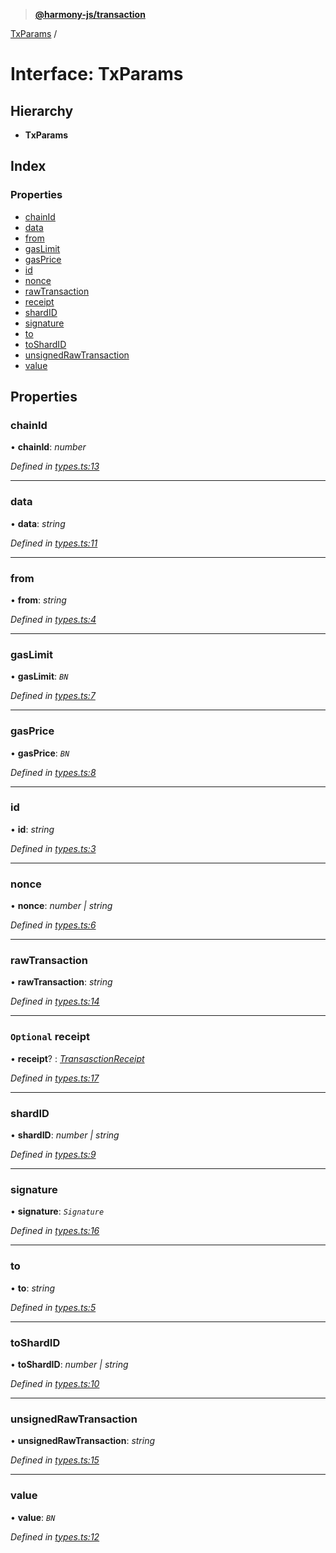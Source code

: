 > **[@harmony-js/transaction](../README.md)**

[TxParams](txparams.md) /

# Interface: TxParams

## Hierarchy

* **TxParams**

## Index

### Properties

* [chainId](txparams.md#chainid)
* [data](txparams.md#data)
* [from](txparams.md#from)
* [gasLimit](txparams.md#gaslimit)
* [gasPrice](txparams.md#gasprice)
* [id](txparams.md#id)
* [nonce](txparams.md#nonce)
* [rawTransaction](txparams.md#rawtransaction)
* [receipt](txparams.md#optional-receipt)
* [shardID](txparams.md#shardid)
* [signature](txparams.md#signature)
* [to](txparams.md#to)
* [toShardID](txparams.md#toshardid)
* [unsignedRawTransaction](txparams.md#unsignedrawtransaction)
* [value](txparams.md#value)

## Properties

###  chainId

• **chainId**: *number*

*Defined in [types.ts:13](https://github.com/harmony-one/sdk/blob/3ec028a/packages/harmony-transaction/src/types.ts#L13)*

___

###  data

• **data**: *string*

*Defined in [types.ts:11](https://github.com/harmony-one/sdk/blob/3ec028a/packages/harmony-transaction/src/types.ts#L11)*

___

###  from

• **from**: *string*

*Defined in [types.ts:4](https://github.com/harmony-one/sdk/blob/3ec028a/packages/harmony-transaction/src/types.ts#L4)*

___

###  gasLimit

• **gasLimit**: *`BN`*

*Defined in [types.ts:7](https://github.com/harmony-one/sdk/blob/3ec028a/packages/harmony-transaction/src/types.ts#L7)*

___

###  gasPrice

• **gasPrice**: *`BN`*

*Defined in [types.ts:8](https://github.com/harmony-one/sdk/blob/3ec028a/packages/harmony-transaction/src/types.ts#L8)*

___

###  id

• **id**: *string*

*Defined in [types.ts:3](https://github.com/harmony-one/sdk/blob/3ec028a/packages/harmony-transaction/src/types.ts#L3)*

___

###  nonce

• **nonce**: *number | string*

*Defined in [types.ts:6](https://github.com/harmony-one/sdk/blob/3ec028a/packages/harmony-transaction/src/types.ts#L6)*

___

###  rawTransaction

• **rawTransaction**: *string*

*Defined in [types.ts:14](https://github.com/harmony-one/sdk/blob/3ec028a/packages/harmony-transaction/src/types.ts#L14)*

___

### `Optional` receipt

• **receipt**? : *[TransasctionReceipt](transasctionreceipt.md)*

*Defined in [types.ts:17](https://github.com/harmony-one/sdk/blob/3ec028a/packages/harmony-transaction/src/types.ts#L17)*

___

###  shardID

• **shardID**: *number | string*

*Defined in [types.ts:9](https://github.com/harmony-one/sdk/blob/3ec028a/packages/harmony-transaction/src/types.ts#L9)*

___

###  signature

• **signature**: *`Signature`*

*Defined in [types.ts:16](https://github.com/harmony-one/sdk/blob/3ec028a/packages/harmony-transaction/src/types.ts#L16)*

___

###  to

• **to**: *string*

*Defined in [types.ts:5](https://github.com/harmony-one/sdk/blob/3ec028a/packages/harmony-transaction/src/types.ts#L5)*

___

###  toShardID

• **toShardID**: *number | string*

*Defined in [types.ts:10](https://github.com/harmony-one/sdk/blob/3ec028a/packages/harmony-transaction/src/types.ts#L10)*

___

###  unsignedRawTransaction

• **unsignedRawTransaction**: *string*

*Defined in [types.ts:15](https://github.com/harmony-one/sdk/blob/3ec028a/packages/harmony-transaction/src/types.ts#L15)*

___

###  value

• **value**: *`BN`*

*Defined in [types.ts:12](https://github.com/harmony-one/sdk/blob/3ec028a/packages/harmony-transaction/src/types.ts#L12)*